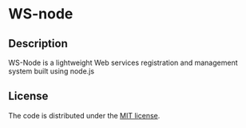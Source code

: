 # WS-node

## Description

WS-Node is a lightweight Web services registration and management system built using node.js

## License

The code is distributed under the [MIT license](LICENSE).